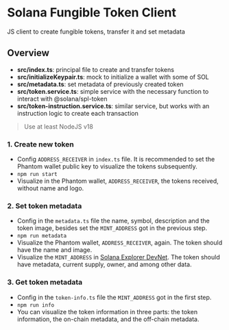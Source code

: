 # Solana Fungible Token Client

JS client to create fungible tokens, transfer it and set metadata

## Overview

- **src/index.ts**: principal file to create and transfer tokens
- **src/initializeKeypair.ts**: mock to initialize a wallet with some of SOL
- **src/metadata.ts**: set metadata of previously created token 
- **src/token.service.ts**: simple service with the necessary function to interact with @solana/spl-token
- **src/token-instruction.service.ts**: similar service, but works with an instruction logic to create each transaction

> Use at least NodeJS v18

### 1. Create new token

- Config `ADDRESS_RECEIVER` in `index.ts` file. It is recommended to set the Phantom wallet public key to visualize the tokens subsequently.
- `npm run start`
- Visualize in the Phantom wallet, `ADDRESS_RECEIVER`, the tokens received, without name and logo.

### 2. Set token metadata

- Config in the `metadata.ts` file the name, symbol, description and the token image, besides set the `MINT_ADDRESS` got in the previous step.
- `npm run metadata`
- Visualize the Phantom wallet, `ADDRESS_RECEIVER`, again. The token should have the name and image.
- Visualize the `MINT_ADDRESS` in [Solana Explorer DevNet](https://explorer.solana.com/?cluster=devnet). The token should have metadata, current supply, owner, and among other data.

### 3. Get token metadata

- Config in the `token-info.ts` file the `MINT_ADDRESS` got in the first step.
- `npm run info`
- You can visualize the token information in three parts: the token information, the on-chain metadata, and the off-chain metadata.
